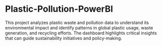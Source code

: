# Plastic-Pollution-PowerBI
This project analyzes plastic waste and pollution data to understand its environmental impact and identify patterns in global plastic usage, waste generation, and recycling efforts. The dashboard highlights critical insights that can guide sustainability initiatives and policy-making.
